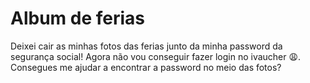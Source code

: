 # Album de ferias

Deixei cair as minhas fotos das ferias junto da minha password da segurança
social! Agora não vou conseguir fazer login no ivaucher 😩. Consegues me ajudar
a encontrar a password no meio das fotos?
